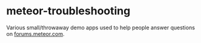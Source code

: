 # meteor-troubleshooting

Various small/throwaway demo apps used to help people answer questions on [forums.meteor.com](https://forums.meteor.com).

